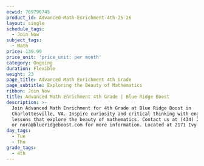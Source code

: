 ```yaml
---
ecwid: 769796745
product_id: Advanced-Math-Enrichment-4th-25-26
layout: single
schedule_tags:
  - Join Now
subject_tags:
  - Math
price: 139.99
price_unit: 'price_unit: per month'
category: Ongoing
duration: Flexible
weight: 23
page_title: Advanced Math Enrichment 4th Grade
page_subtitle: Exploring the Beauty of Mathematics
ribbon: Join Now
title: Advanced Math Enrichment 4th Grade | Blue Ridge Boost
description: >-
  Join Advanced Math Enrichment for 4th Grade at Blue Ridge Boost in
  Charlottesville, VA. Inspire curiosity and critical thinking with engaging
  lessons that explore the beauty of mathematics. Contact us at (434) 260-0636
  or nora@blueridgeboost.com for more information. Located at 2171 Ivy Rd.
day_tags:
  - Tue
  - Thu
grade_tags:
  - 4th
---
```


